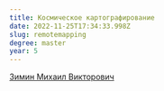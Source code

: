 ```yaml
---
title: Космическое картографирование
date: 2022-11-25T17:34:33.998Z
slug: remotemapping
degree: master
year: 5
---
```


[Зимин Михаил Викторович](/people/zimin)
